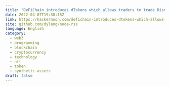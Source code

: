 ```yaml
---
title: "DeFiChain introduces dTokens which allows traders to trade Disney, Intel and MicroStrategy ETF"
date: 2022-04-07T19:38:15Z
link: https://hackernoon.com/defichain-introduces-dtokens-which-allows-traders-to-trade-disney-intel-and-microstrategy-etf?source=rss&utm_medium=RSS&utm_source=news.12bit.vn
site: github.com/dylang/node-rss
language: English
category:
  - web3
  - programming
  - blockchain
  - cryptocurrency
  - technology
  - nft
  - token
  - synthetic-assets
draft: false
---
```

